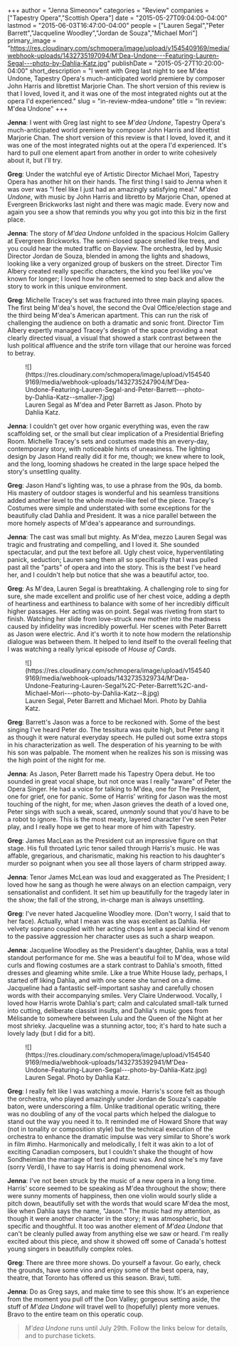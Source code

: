 +++
author = "Jenna Simeonov"
categories = "Review"
companies = ["Tapestry Opera","Scottish Opera"]
date = "2015-05-27T09:04:00-04:00"
lastmod = "2015-06-03T16:47:00-04:00"
people = ["Lauren Segal","Peter Barrett","Jacqueline Woodley","Jordan de Souza","Michael Mori"]
primary_image = "https://res.cloudinary.com/schmopera/image/upload/v1545409169/media/webhook-uploads/1432735197094/M'Dea-Undone---Featuring-Lauren-Segal---photo-by-Dahlia-Katz.jpg"
publishDate = "2015-05-27T10:20:00-04:00"
short_description = "I went with Greg last night to see M&#039;dea Undone, Tapestry Opera&#039;s much-anticipated world premiere by composer John Harris and librettist Marjorie Chan. The short version of this review is that I loved, loved it, and it was one of the most integrated nights out at the opera I&#039;d experienced."
slug = "in-review-mdea-undone"
title = "In review: M&#039;dea Undone"
+++

**Jenna**: I went with Greg last night to see *M'dea Undone*, Tapestry Opera's much-anticipated world premiere by composer John Harris and librettist Marjorie Chan. The short version of this review is that I loved, loved it, and it was one of the most integrated nights out at the opera I'd experienced. It's hard to pull one element apart from another in order to write cohesively about it, but I'll try.

**Greg**: Under the watchful eye of Artistic Director Michael Mori, Tapestry Opera has another hit on their hands. The first thing I said to Jenna when it was over was "I feel like I just had an amazingly satisfying meal." *M'dea Undone*, with music by John Harris and libretto by Marjorie Chan, opened at Evergreen Brickworks last night and there was magic made. Every now and again you see a show that reminds you why you got into this biz in the first place. 

**Jenna**: The story of *M'dea Undone* unfolded in the spacious Holcim Gallery at Evergreen Brickworks. The semi-closed space smelled like trees, and you could hear the muted traffic on Bayview. The orchestra, led by Music Director Jordan de Souza, blended in among the lights and shadows, looking like a very organized group of buskers on the street. Director Tim Albery created really specific characters, the kind you feel like you've known for longer; I loved how he often seemed to step back and allow the story to work in this unique environment.

**Greg**: Michelle Tracey's set was fractured into three main playing spaces. The first being M'dea's hovel, the second the Oval Office/election stage and the third being M'dea's American apartment. This can run the risk of challenging the audience on both a dramatic and sonic front. Director Tim Albery expertly managed Tracey's design of the space providing a neat clearly directed visual, a visual that showed a stark contrast between the lush political affluence and the strife torn village that our heroine was forced to betray. 

<figure data-type="image">
![](https://res.cloudinary.com/schmopera/image/upload/v1545409169/media/webhook-uploads/1432735247904/M'Dea-Undone-Featuring-Lauren-Segal-and-Peter-Barrett---photo-by-Dahlia-Katz--smaller-7.jpg)
<figcaption>Lauren Segal as M'dea and Peter Barrett as Jason. Photo by Dahlia Katz.</figcaption>
</figure>

**Jenna**: I couldn't get over how organic everything was, even the raw scaffolding set, or the small but clear implication of a Presidential Briefing Room. Michelle Tracey's sets and costumes made this an every-day, contemporary story, with noticeable hints of uneasiness. The lighting design by Jason Hand really did it for me, though; we knew where to look, and the long, looming shadows he created in the large space helped the story's unsettling quality.

**Greg**: Jason Hand's lighting was, to use a phrase from the 90s, da bomb. His mastery of outdoor stages is wonderful and his seamless transitions added another level to the whole movie-like feel of the piece. Tracey's Costumes were simple and understated with some exceptions for the beautifully clad Dahlia and President. It was a nice parallel between the more homely aspects of M'dea's appearance and surroundings. 

**Jenna**: The cast was small but mighty. As M'dea, mezzo Lauren Segal was tragic and frustrating and compelling, and I loved it. She sounded spectacular, and put the text before all. Ugly chest voice, hyperventilating panick, seduction; Lauren sang them all so specifically that I was pulled past all the "parts" of opera and into the story. This is the best I've heard her, and I couldn't help but notice that she was a beautiful actor, too.

**Greg**: As M'dea, Lauren Segal is breathtaking. A challenging role to sing for sure, she made excellent and prolific use of her chest voice, adding a depth of heartiness and earthiness to balance with some of her incredibly difficult higher passages. Her acting was on point. Segal was riveting from start to finish. Watching her slide from love-struck new mother into the madness caused by infidelity was incredibly powerful. Her scenes with Peter Barrett as Jason were electric. And it's worth it to note how modern the relationship dialogue was between them. It helped to lend itself to the overall feeling that I was watching a really lyrical episode of *House of Cards*. 

<figure data-type="image">
![](https://res.cloudinary.com/schmopera/image/upload/v1545409169/media/webhook-uploads/1432735329734/M'Dea-Undone-Featuring-Lauren-Segal%2C-Peter-Barrett%2C-and-Michael-Mori---photo-by-Dahlia-Katz--8.jpg)
<figcaption>Lauren Segal, Peter Barrett and Michael Mori. Photo by Dahlia Katz.</figcaption>
</figure>

**Greg**: Barrett's Jason was a force to be reckoned with. Some of the best singing I've heard Peter do. The tessitura was quite high, but Peter sang it as though it were natural everyday speech. He pulled out some extra stops in his characterization as well. The desperation of his yearning to be with his son was palpable. The moment when he realizes his son is missing was the high point of the night for me. 

**Jenna**: As Jason, Peter Barrett made his Tapestry Opera debut. He too sounded in great vocal shape, but not once was I really "aware" of Peter the Opera Singer. He had a voice for talking to M'dea, one for The President, one for grief, one for panic. Some of Harris' writing for Jason was the most touching of the night, for me; when Jason grieves the death of a loved one, Peter sings with such a weak, scared, *unmanly* sound that you'd have to be a robot to ignore. This is the most meaty, layered character I've seen Peter play, and I really hope we get to hear more of him with Tapestry.

**Greg**: James MacLean as the President cut an impressive figure on that stage. His full throated Lyric tenor sailed through Harris's music. He was affable, gregarious, and charismatic, making his reaction to his daughter's murder so poignant when you see all those layers of charm stripped away. 

**Jenna**: Tenor James McLean was loud and exaggerated as The President; I loved how he sang as though he were always on an election campaign, very sensationalist and confident. It set him up beautifully for the tragedy later in the show; the fall of the strong, in-charge man is always unsettling.

**Greg**: I've never hated Jacqueline Woodley more. (Don't worry, I said that to her face). Actually, what I mean was she was excellent as Dahlia. Her velvety soprano coupled with her acting chops lent a special kind of venom to the passive aggression her character uses as such a sharp weapon. 

**Jenna**: Jacqueline Woodley as the President's daughter, Dahlia, was a total standout performance for me. She was a beautiful foil to M'dea, whose wild curls and flowing costumes are a stark contrast to Dahlia's smooth, fitted dresses and gleaming white smile. Like a true White House lady, perhaps, I started off liking Dahlia, and with one scene she turned on a dime. Jacqueline had a fantastic self-important sashay and carefully chosen words with their accompanying smiles. Very Claire Underwood. Vocally, I loved how Harris wrote Dahlia's part; calm and calculated small-talk turned into cutting, deliberate classist insults, and Dahlia's music goes from Mélisande to somewhere between Lulu and the Queen of the Night at her most shrieky. Jacqueline was a stunning actor, too; it's hard to hate such a lovely lady (but I did for a bit).

<figure data-type="image">
![](https://res.cloudinary.com/schmopera/image/upload/v1545409169/media/webhook-uploads/1432735392941/M'Dea-Undone-Featuring-Lauren-Segal---photo-by-Dahlia-Katz.jpg)
<figcaption>Lauren Segal. Photo by Dahlia Katz.</figcaption>
</figure>

**Greg**: I really felt like I was watching a movie. Harris's score felt as though the orchestra, who played amazingly under Jordan de Souza's capable baton, were underscoring a film. Unlike traditional operatic writing, there was no doubling of any of the vocal parts which helped the dialogue to stand out the way you need it to. It reminded me of Howard Shore that way (not in tonality or composition style) but the technical execution of the orchestra to enhance the dramatic impulse was very similar to Shore's work in film #imho. Harmonically and melodically, I felt it was akin to a lot of exciting Canadian composers, but I couldn't shake the thought of how Sondheimian the marriage of text and music was. And since he's my fave (sorry Verdi), I have to say Harris is doing phenomenal work. 

**Jenna**: I've not been struck by the music of a new opera in a long time. Harris' score seemed to be speaking as M'dea throughout the show; there were sunny moments of happiness, then one violin would sourly slide a pitch down, beautifully set with the words that would scare M'dea the most, like when Dahlia says the name, "Jason." The music had my attention, as though it were another character in the story; it was atmospheric, but specific and thoughtful. It too was another element of *M'dea Undone* that can't be cleanly pulled away from anything else we saw or heard. I'm really excited about this piece, and show it showed off some of Canada's hottest young singers in beautifully complex roles.

**Greg**: There are three more shows. Do yourself a favour. Go early, check the grounds, have some vino and enjoy some of the best opera, nay, theatre, that Toronto has offered us this season. Bravi, tutti.  

**Jenna**: Do as Greg says, and make time to see this show. It's an experience from the moment you pull off the Don Valley; gorgeous setting aside, the stuff of *M'dea Undone* will travel well to (hopefully) plenty more venues. Bravo to the entire team on this operatic coup.

> *M'dea Undone* runs until July 29th. Follow the links below for details, and to purchase tickets.

